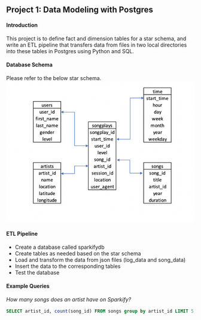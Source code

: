 ## Project 1: Data Modeling with Postgres

#### Introduction
This project is to define fact and dimension tables for a star schema, and write an ETL pipeline that transfers data from files in two local directories into these tables in Postgres using Python and SQL.

#### Database Schema
Please refer to the below star schema.
![schema](./StarSchema.png)

#### ETL Pipeline
* Create a database called sparkifydb
* Create tables as needed based on the star schema
* Load and transform the data from json files (log_data and song_data)
* Insert the data to the corresponding tables
* Test the database

#### Example Queries
<I> How many songs does an artist have on Sparkify?
</I>
``` SQL
SELECT artist_id, count(song_id) FROM songs group by artist_id LIMIT 5;
```
